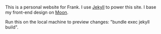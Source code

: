 This is a personal website for Frank. 
I use <a href="https://jekyllrb.com">Jekyll</a> to power this site.
I base my front-end design on <a href="http://jekyllthemes.org/themes/moon/">Moon</a>.

Run this on the local machine to preview changes: "bundle exec jekyll build".